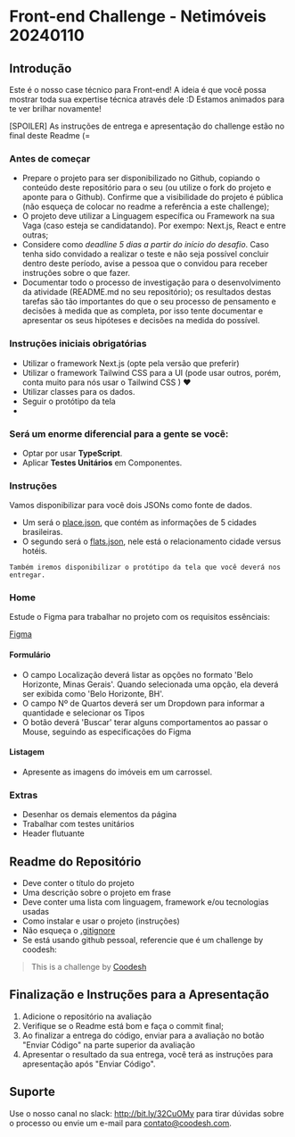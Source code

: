 # Front-end Challenge - Netimóveis 20240110

## Introdução

Este é o nosso case técnico para Front-end! A ideia é que você possa mostrar
toda sua expertise técnica através dele :D Estamos animados para te ver brilhar
novamente!

[SPOILER] As instruções de entrega e apresentação do challenge estão no final
deste Readme (=

### Antes de começar

- Prepare o projeto para ser disponibilizado no Github, copiando o conteúdo
  deste repositório para o seu (ou utilize o fork do projeto e aponte para o
  Github). Confirme que a visibilidade do projeto é pública (não esqueça de
  colocar no readme a referência a este challenge);
- O projeto deve utilizar a Linguagem específica ou Framework na sua Vaga (caso
  esteja se candidatando). Por exempo: Next.js, React e entre outras;
- Considere como _deadline 5 dias a partir do início do desafio_. Caso tenha
  sido convidado a realizar o teste e não seja possível concluir dentro deste
  período, avise a pessoa que o convidou para receber instruções sobre o que
  fazer.
- Documentar todo o processo de investigação para o desenvolvimento da atividade
  (README.md no seu repositório); os resultados destas tarefas são tão
  importantes do que o seu processo de pensamento e decisões à medida que as
  completa, por isso tente documentar e apresentar os seus hipóteses e decisões
  na medida do possível.

### Instruções iniciais obrigatórias

- Utilizar o framework Next.js (opte pela versão que preferir)
- Utilizar o framework Tailwind CSS para a UI (pode usar outros, porém, conta
  muito para nós usar o Tailwind CSS ) ♥
- Utilizar classes para os dados.
- Seguir o protótipo da tela
-

### Será um enorme **diferencial** para a gente se você:

- Optar por usar **TypeScript**.
- Aplicar **Testes Unitários** em Componentes.

### Instruções

Vamos disponibilizar para você dois JSONs como fonte de dados.

- Um será o [place.json](./assets/place.json), que contém as informações de 5
  cidades brasileiras.
- O segundo será o [flats.json](./assets/flats.json), nele está o relacionamento
  cidade versus hotéis.

`Também iremos disponibilizar o protótipo da tela que você deverá nos entregar.`

### Home

Estude o Figma para trabalhar no projeto com os requisitos essênciais:

[Figma](https://www.figma.com/file/Bbwa2wakxxcUMZB4Y4nXke/Teste-Coodesh?type=design&t=gJx1Cj6soxAtWvks-6)

#### Formulário

- O campo Localização deverá listar as opções no formato 'Belo Horizonte, Minas
  Gerais'. Quando selecionada uma opção, ela deverá ser exibida como 'Belo
  Horizonte, BH'.
- O campo Nº de Quartos deverá ser um Dropdown para informar a quantidade e
  selecionar os Tipos
- O botão deverá 'Buscar' terar alguns comportamentos ao passar o Mouse,
  seguindo as especificações do Figma

#### Listagem

- Apresente as imagens do imóveis em um carrossel.

### Extras

- Desenhar os demais elementos da página
- Trabalhar com testes unitários
- Header flutuante

## Readme do Repositório

- Deve conter o título do projeto
- Uma descrição sobre o projeto em frase
- Deve conter uma lista com linguagem, framework e/ou tecnologias usadas
- Como instalar e usar o projeto (instruções)
- Não esqueça o [.gitignore](https://www.toptal.com/developers/gitignore)
- Se está usando github pessoal, referencie que é um challenge by coodesh:

> This is a challenge by [Coodesh](https://coodesh.com/)

## Finalização e Instruções para a Apresentação

1. Adicione o repositório na avaliação
2. Verifique se o Readme está bom e faça o commit final;
3. Ao finalizar a entrega do código, enviar para a avaliação no botão "Enviar
   Código" na parte superior da avaliação
4. Apresentar o resultado da sua entrega, você terá as instruções para
   apresentação após "Enviar Código".

## Suporte

Use o nosso canal no slack: http://bit.ly/32CuOMy para tirar dúvidas sobre o
processo ou envie um e-mail para contato@coodesh.com.
